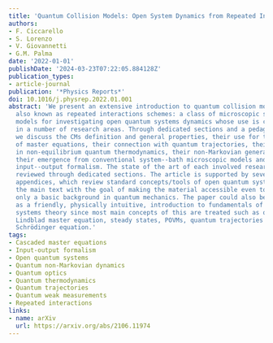 ```yaml
---
title: 'Quantum Collision Models: Open System Dynamics from Repeated Interactions'
authors:
- F. Ciccarello
- S. Lorenzo
- V. Giovannetti
- G.M. Palma
date: '2022-01-01'
publishDate: '2024-03-23T07:22:05.884128Z'
publication_types:
- article-journal
publication: '*Physics Reports*'
doi: 10.1016/j.physrep.2022.01.001
abstract: 'We present an extensive introduction to quantum collision models (CMs),
  also known as repeated interactions schemes: a class of microscopic system--bath
  models for investigating open quantum systems dynamics whose use is currently spreading
  in a number of research areas. Through dedicated sections and a pedagogical approach,
  we discuss the CMs definition and general properties, their use for the derivation
  of master equations, their connection with quantum trajectories, their application
  in non-equilibrium quantum thermodynamics, their non-Markovian generalizations,
  their emergence from conventional system--bath microscopic models and link to the
  input--output formalism. The state of the art of each involved research area is
  reviewed through dedicated sections. The article is supported by several complementary
  appendices, which review standard concepts/tools of open quantum systems used in
  the main text with the goal of making the material accessible even to readers possessing
  only a basic background in quantum mechanics. The paper could also be seen itself
  as a friendly, physically intuitive, introduction to fundamentals of open quantum
  systems theory since most main concepts of this are treated such as quantum maps,
  Lindblad master equation, steady states, POVMs, quantum trajectories and stochastic
  Schrödinger equation.'
tags:
- Cascaded master equations
- Input-output formalism
- Open quantum systems
- Quantum non-Markovian dynamics
- Quantum optics
- Quantum thermodynamics
- Quantum trajectories
- Quantum weak measurements
- Repeated interactions
links:
- name: arXiv
  url: https://arxiv.org/abs/2106.11974
---
```


